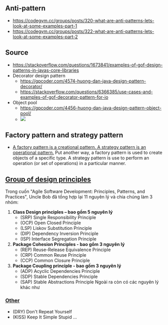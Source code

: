 ## Anti-pattern
- https://codegym.cc/groups/posts/320-what-are-anti-patterns-lets-look-at-some-examples-part-1
- https://codegym.cc/groups/posts/322-what-are-anti-patterns-lets-look-at-some-examples-part-2

## Source
- https://stackoverflow.com/questions/1673841/examples-of-gof-design-patterns-in-javas-core-libraries
- Decorator design pattern
  - https://gpcoder.com/4574-huong-dan-java-design-pattern-decorator/
  - https://stackoverflow.com/questions/6366385/use-cases-and-examples-of-gof-decorator-pattern-for-io
- Object pool
  - https://gpcoder.com/4456-huong-dan-java-design-pattern-object-pool/
  - ![](https://gpcoder.com/wp-content/uploads/2018/10/database-connection-pool.jpg)

## Factory pattern and strategy pattern
- [A factory pattern is a creational pattern. A strategy pattern is an operational pattern.](https://stackoverflow.com/questions/616796/what-is-the-difference-between-factory-and-strategy-patterns) Put another way, a factory pattern is used to create objects of a specific type. A strategy pattern is use to perform an operation (or set of operations) in a particular manner.

## [Group of design principles](https://viblo.asia/p/so-luoc-object-oriented-design-principles-MdZGAQODGox)
Trong cuốn "Agile Software Development: Principles, Patterns, and Practices", Uncle Bob đã tổng hợp lại 11 nguyên lý và chia chúng làm 3 nhóm:

1. **Class Design principles – bao gồm 5 nguyên lý**
   - (SRP) Single Responsibility Principle
   - (OCP) Open Closed Principle
   - (LSP) Liskov Substitution Principle
   - (DIP) Dependency Inversion Principle
   - (ISP) Interface Segregation Principle
2. **Package Cohesion Principles - bao gổm 3 nguyên lý**
   - (REP) Reuse-Release Equivalence Principle
   - (CRP) Common Reuse Principle
   - (CCP) Common Closure Principle
3. **Package Coupling principle - bao gồm 3 nguyên lý**
   - (ADP) Acyclic Dependencies Principle
   - (SDP) Stable Dependencies Principle
   - (SAP) Stable Abstractions Principle
   Ngoài ra còn có các nguyên lý khác như

### [Other](https://dev.to/unitybuddy/top-10-coding-principles-every-developer-must-know-2gk4)
- (DRY) Don't Repeat Yourself
- (KISS) Keep It Simple Stupid ...